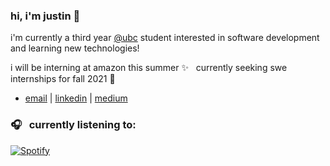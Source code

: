 ### hi, i'm justin 👋

i'm currently a third year [@ubc](https://www.bme.ubc.ca/) student interested in software development and learning new technologies!

i will be interning at amazon this summer ✨ &nbsp;
currently seeking swe internships for fall 2021 🥺

- [email](mailto:justincho63@gmail.com) | [linkedin](https://www.linkedin.com/in/justinccho) | [medium](https://medium.com/@justinccho)

### 🎧 &nbsp; currently listening to:
[![Spotify](https://novatorem-blush.vercel.app/api/spotify)](https://open.spotify.com/user/justinlisteningtomusic123)





